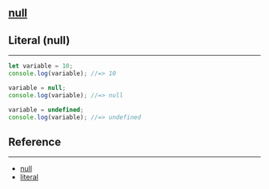 ## [null](https://developer.mozilla.org/en-US/docs/Web/JavaScript/Reference/Global_Objects/null)

## Literal (null)

---

```js
let variable = 10;
console.log(variable); //=> 10

variable = null;
console.log(variable); //=> null

variable = undefined;
console.log(variable); //=> undefined
```

## Reference

---

- [null](https://developer.mozilla.org/en-US/docs/Web/JavaScript/Reference/Global_Objects/null)
- [literal](https://developer.mozilla.org/en-US/docs/Web/JavaScript/Reference/Lexical_grammar#Null_literal)
